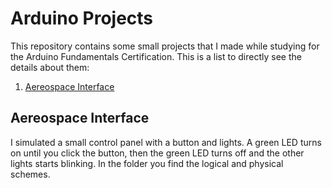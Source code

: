 # Arduino Projects

This repository contains some small projects that I made while studying for the Arduino Fundamentals Certification. This is a list to directly see the details about them:
1. [Aereospace Interface](#aereospace-interface)

## Aereospace Interface

I simulated a small control panel with a button and lights. A green LED turns on until you click the button, then the green LED turns off and the other lights starts blinking. In the folder you find the logical and physical schemes.
